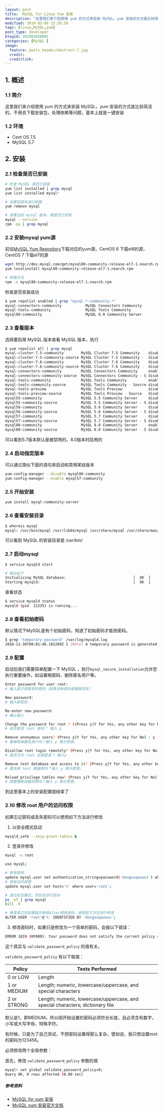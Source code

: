 ```yaml
---
layout: post
title:  MySQL for Linux Yum 安装
description: "这里我们来介绍使用 yum 的方式来安装 MySQL，yum 安装的方式是比较简洁的，不用去下载安装包，处理依赖等问题，基本上就是一键安装。"
modified: 2018-03-05 15:20:20
tags: [linux,MySQL,yum]
post_type: developer
blogid: 201803050001
categories: [MySQL ]
image:
  feature: posts_header/abstract-7.jpg
  credit:
  creditlink:
---
```


## 1. 概述

### 1.1 简介

这里我们来介绍使用 yum 的方式来安装 MySQL，yum 安装的方式是比较简洁的，不用去下载安装包，处理依赖等问题，基本上就是一键安装

### 1.2 环境

- Cent OS 7.5
- MySQL 5.7

## 2. 安装

### 2.1 检查是否已安装

```bash
# 检查 MySQL 是否已安装
yum list installed | grep mysql
yum list installed mysql*

# 如果安装先进行卸载
yum remove mysql

# 查看当前 mysql 版本，看是否已安装
mysql --version
rpm -qa | grep mysql
```

### 2.2 安装mysql yum源

前往[MySQL Yum Repository](https://dev.mysql.com/downloads/repo/yum/)下载对应的yum源，CentOS 6 下载el6的源，CentOS 7 下载el7的源

```bash
wget http://dev.mysql.com/get/mysql80-community-release-el7-1.noarch.rpm
yum localinstall mysql80-community-release-el7-1.noarch.rpm

# 卸载方法
rpm -e mysql80-community-release-el7-1.noarch.rpm
```

检查是否安装成功

```bash
$ yum repolist enabled | grep "mysql.*-community.*"
mysql-connectors-community           MySQL Connectors Community              59
mysql-tools-community                MySQL Tools Community                   65
mysql80-community                    MySQL 8.0 Community Server              29
```

### 2.3 查看版本

选择要启用 MySQL 版本查看 MySQL 版本，执行

```bash
$ yum repolist all | grep mysql
mysql-cluster-7.5-community        MySQL Cluster 7.5 Community    disabled
mysql-cluster-7.5-community-source MySQL Cluster 7.5 Community -  disabled
mysql-cluster-7.6-community        MySQL Cluster 7.6 Community    disabled
mysql-cluster-7.6-community-source MySQL Cluster 7.6 Community -  disabled
mysql-connectors-community         MySQL Connectors Community     enabled:    59
mysql-connectors-community-source  MySQL Connectors Community - S disabled
mysql-tools-community              MySQL Tools Community          enabled:    65
mysql-tools-community-source       MySQL Tools Community - Source disabled
mysql-tools-preview                MySQL Tools Preview            disabled
mysql-tools-preview-source         MySQL Tools Preview - Source   disabled
mysql55-community                  MySQL 5.5 Community Server     disabled
mysql55-community-source           MySQL 5.5 Community Server - S disabled
mysql56-community                  MySQL 5.6 Community Server     disabled
mysql56-community-source           MySQL 5.6 Community Server - S disabled
mysql57-community                  MySQL 5.7 Community Server     disabled
mysql57-community-source           MySQL 5.7 Community Server - S disabled
mysql80-community                  MySQL 8.0 Community Server     enabled:    29
mysql80-community-source           MySQL 8.0 Community Server - S disabled
```

可以看到5.7版本默认是被禁用的，8.0版本时启用的

### 2.4 启动指定版本

可以通过类似下面的语句来启动和禁用某些版本

```bash
yum-config-manager --disable mysql80-community
yum-config-manager --enable mysql57-community
```

### 2.5 开始安装

```bash
yum install mysql-community-server
```

### 2.6 查看安装目录

```bash
$ whereis mysql
mysql: /usr/bin/mysql /usr/lib64/mysql /usr/share/mysql /usr/share/man/man1/mysql.1.gz
```

可以看到 MySQL 的安装目录是 /usr/bin/

### 2.7 启动mysql

```bash
$ service mysqld start

# 输出如下
Initializing MySQL database:                               [  OK  ]
Starting mysqld:                                           [  OK  ]

```

查看状态

```bash
$ service mysqld status
mysqld (pid  12235) is running...
```

### 2.8 查看初始密码

默认情况下MySQL是有个初始密码，知道了初始密码才能改密码。

```bash
$ grep 'temporary password' /var/log/mysqld.log
2018-11-30T08:01:46.182289Z 1 [Note] A temporary password is generated for root@localhost: Y4sLv7iWeh>!
```

### 2.9 配置

启动后我们需要简单配置一下 MySQL ，执行`mysql_secure_installation`允许您执行重要操作，如设置根密码、删除匿名用户等。

```bash
Enter password for user root: 
# 输入刚才获取到的密码（如果没有密码直接敲回车）

New password: 
# 输入新密码

Re-enter new password: 
# 确认输入

Change the password for root ? ((Press y|Y for Yes, any other key for No) : y
# 是否更改 root 密码？ 输入 y

Remove anonymous users? (Press y|Y for Yes, any other key for No) : y
# 要移除掉匿名用户吗？输入 y 表示愿意。

Disallow root login remotely? (Press y|Y for Yes, any other key for No) : y
# 是否允许 root 远程登录？ 输入y

Remove test database and access to it? (Press y|Y for Yes, any other key for No) : y
# 要去掉 test 数据库吗？输入 y 表示愿意。

Reload privilege tables now? (Press y|Y for Yes, any other key for No) : y
# 想要重新加载权限吗？输入 y 表示愿意。
```

到这里基本上的安装配置就结束了

### 2.10 修改 root 用户的访问权限

如果忘记密码或丢失密码可以使用如下方法进行修改

1. 以安全模式启动

```bash
mysqld_safe --skip-grant-tables &
```

2. 登录并修改

```bash
mysql -u root

use mysql;

# 修改密码
update mysql.user set authentication_string=password('dongxuqazwsx') where user='root';
# 修改访问权限
update mysql.user set host='%' where user='root';

# 退出安全模式，然后在进行启动
ps -ef | grep mysql
kill -9

# 再登录之后如果提示使用alter修改密码，使用如下方式进行修改
ALTER USER 'root'@'%' IDENTIFIED BY 'dongxuqazwsx';
```

3. 修改密码时，如果只是修改为一个简单的密码，会报以下错误：

```bash
ERROR 1819 (HY000): Your password does not satisfy the current policy requirements
```

这个其实与 `validate_password_policy` 的值有关。

`validate_password_policy` 有以下取值：

Policy | Tests Performed
--- | ---
0 or LOW | Length
1 or MEDIUM | Length; numeric, lowercase/uppercase, and special characters
2 or STRONG | Length; numeric, lowercase/uppercase, and special characters; dictionary file

默认是1，即MEDIUM，所以刚开始设置的密码必须符合长度，且必须含有数字，小写或大写字母，特殊字符。

有时候，只是为了自己测试，不想密码设置得那么复杂，譬如说，我只想设置root的密码为123456。

必须修改两个全局参数：

首先，修改 `validate_password_policy` 参数的值

```bash
mysql> set global validate_password_policy=0;
Query OK, 0 rows affected (0.00 sec)
```

##### 参考资料

- [MySQL for yum 安装](https://github.com/jaywcjlove/mysql-tutorial/blob/master/chapter2/2.2.md)
- [MySQL yum 安装官方文档](https://dev.mysql.com/doc/mysql-repo-excerpt/5.6/en/linux-installation-yum-repo.html)
